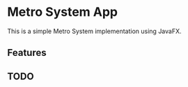 # Metro System App

This is a simple Metro System implementation using JavaFX.

## Features


## TODO




